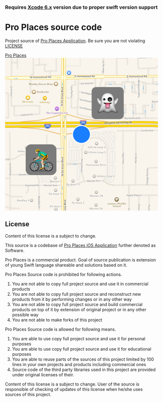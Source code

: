 ### Requires [Xcode 6.x](http://adcdownload.apple.com/Developer_Tools/xcode_6.1.1/xcode_6.1.1.dmg) version due to proper swift version support  

Pro Places source code
======================

Project source of [Pro Places Application](https://itunes.apple.com/us/app/pro-places/id948166579). Be sure you are not violating [LICENSE](LICENSE)

[Pro Places ![Pro Places](https://raw.githubusercontent.com/famer/Pro-Places/public/Artwork/Icons/Icon_1024_3.png)](https://itunes.apple.com/us/app/pro-places/id948166579)

License
-------------------

Content of this license is a subject to change.

This source is a codebase of [Pro Places iOS Application](https://itunes.apple.com/us/app/pro-places/id948166579) further denoted as Software.

Pro Places is a commercial product.
Goal of source publication is extension of young Swift language shareable and solutions based on it.

Pro Places Source code is prohibited for following actions.

1. You are not able to copy full project source and use it in commercial products
2. You are not able to copy full project source and reconstruct new products from it by performing changes or in any other way
3. You are not able to copy full project source and build commercial products on top of it by extension of original project or in any other possible way
4. You are not able to make forks of this project

Pro Places Source code is allowed for following means.

1. You are able to use copy full project source and use it for personal purposes
2. You are able to use copy full project source and use it for educational purposes
3. You are able to reuse parts of the sources of this project limited by 100 lines in your own projects and products including commercial ones
4. Source code of the third party libraries used in this project are provided under original licenses of their.

Content of this license is a subject to change. User of the source is responsible of checking of updates of this license when he/she uses sources of this project.

